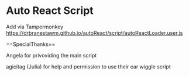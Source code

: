 # Auto React Script
Add via Tampermonkey https://drbranestawm.github.io/autoReact/script/autoReactLoader.user.js


==SpecialThanks==

Angela for privoviding the main script

agicitag (Julia) for help and permission to use their ear wiggle script
